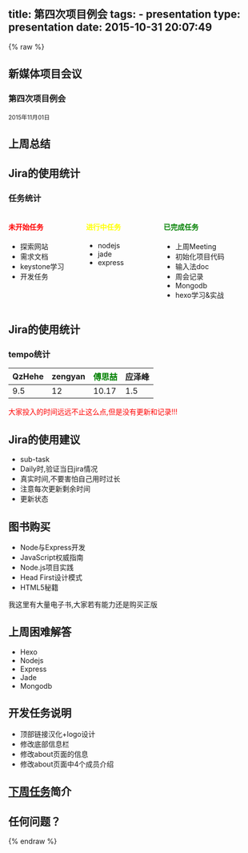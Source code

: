title: 第四次项目例会
tags: 
    - presentation
type: presentation
date: 2015-10-31 20:07:49
---
{% raw %}
<style>
.one-third {
    vertical-align: top !important;
    width: 30%;
    display: inline-block;
}
</style>
<section>
    <h1>新媒体项目会议</h1>
    <h3>第四次项目例会</h3>
    <p>
        <small>2015年11月01日</small>
    </p>
</section>
<section>
    <section>
        <h2>上周总结</h2>
    </section>
    <section>
        <h2>Jira的使用统计</h2>
        <h3>任务统计</h3>
         <div class="one-third">
            <h4 style="color:red">未开始任务</h4>
            <ul>
                <li>探索网站</li>
                <li>需求文档</li>
                <li>keystone学习</li>
                <li>开发任务</li>
            </ul>
        </div>
        <div class="one-third">
            <h4 style="color:yellow">进行中任务</h4>
            <ul>
                <li>nodejs</li>
                <li>jade</li>
                <li>express</li>
            </ul>
        </div>
        <div class="one-third">
            <h4 style="color:green;">已完成任务</H4>
            <ul>
                <li>上周Meeting</li>
                <li>初始化项目代码</li>
                <li>输入法doc</li>
                <li>周会记录</li>
                <li>Mongodb</li>
                <li>hexo学习&实战</li>
            </ul>
        </div>
    </section>
     <section>
        <h2>Jira的使用统计</h2>
        <h3>tempo统计</h3>
        <table>
        <thead>
            <tr>
                <th>QzHehe</th>
                <th>zengyan</th>
                <th style="color:green">傅思喆</th>
                <th>应泽峰 </th>
            </tr>
        </thead>
        <tbody>
            <tr>
                <td>9.5</td>
                <td>12</td>
                <td>10.17</td>
                <td>1.5</td>
            </tr>
        </tbody>
    </table>
    <p class="fragment" style="color:red">大家投入的时间远远不止这么点,但是没有更新和记录!!!</p>
    </section>
    <section>
    <h2>Jira的使用建议</h2>
     <ul>
         <li class="fragment">sub-task</li>
         <li class="fragment">Daily时,验证当日jira情况</li>
         <li class="fragment">真实时间,不要害怕自己用时过长</li>
         <li class="fragment">注意每次更新剩余时间</li>
         <li class="fragment">更新状态</li>
     </ul>
    </section>
</section>
<section>
    <h2>图书购买</h2>
    <ul>
        <li class="fragment">Node与Express开发</li>
        <li class="fragment">JavaScript权威指南</li>
        <li class="fragment">Node.js项目实践</li>
        <li class="fragment">Head First设计模式</li>
        <li class="fragment">HTML5秘籍</li>
    </ul>
    <p class="fragment">我这里有大量电子书,大家若有能力还是购买正版</p>
</section>
<section>
    <section>
    <h2>上周困难解答</h2>
     <ul>
        <li class="fragment">Hexo</li>
        <li class="fragment">Nodejs</li>
        <li class="fragment">Express</li>
        <li class="fragment">Jade</li>
        <li class="fragment">Mongodb</li>
    </ul>
    </section>
    <section>
        <h2>开发任务说明</h2>
        <ul>
            <li class="fragment">顶部链接汉化+logo设计</li>
            <li class="fragment">修改底部信息栏</li>
            <li class="fragment">修改about页面的信息</li>
            <li class="fragment">修改about页面中4个成员介绍</li>
        </ul>
    </section>
</section>
<section>
    <h2><a href="/2015/10/31/20151101WeeklyPlanning/" target="_blank">下周任务</a>简介</h2>
</section>
<section>
    <h2>任何问题？</h2>
</section>
{% endraw %}